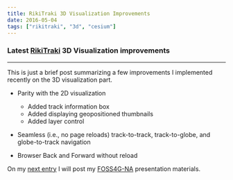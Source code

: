 ```yaml
---
title: RikiTraki 3D Visualization Improvements
date: 2016-05-04
tags: ["rikitraki", "3d", "cesium"]
---
```

### Latest [RikiTraki](https://www.rikitraki.com) 3D Visualization improvements

---
This is just a brief post summarizing a few improvements I implemented recently on the 3D visualization part.

<!--more-->

* Parity with the 2D visualization

	* Added track information box
	* Added displaying geopositioned thumbnails
	* Added layer control

* Seamless (i.e., no page reloads) track-to-track, track-to-globe, and globe-to-track navigation

* Browser Back and Forward without reload

On my [next entry](/post/2016-05-07-foss4gna-update) I will post my [FOSS4G-NA](https://2016.foss4g-na.org/) presentation materials.
